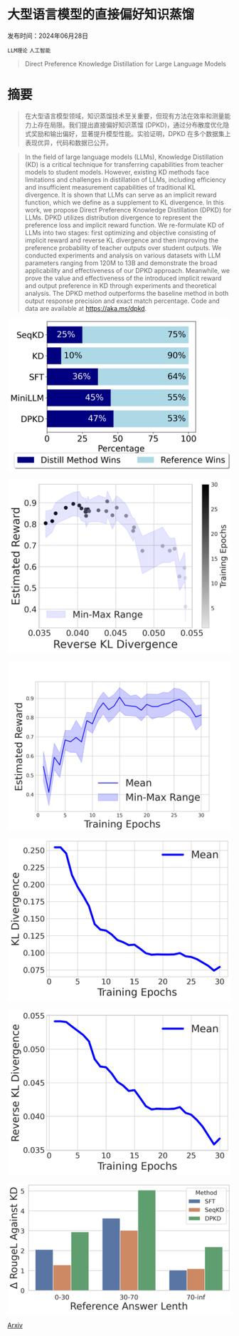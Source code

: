 # 大型语言模型的直接偏好知识蒸馏

发布时间：2024年06月28日

`LLM理论` `人工智能`

> Direct Preference Knowledge Distillation for Large Language Models

# 摘要

> 在大型语言模型领域，知识蒸馏技术至关重要，但现有方法在效率和测量能力上存在局限。我们提出直接偏好知识蒸馏 (DPKD)，通过分布散度优化隐式奖励和输出偏好，显著提升模型性能。实验证明，DPKD 在多个数据集上表现优异，代码和数据已公开。

> In the field of large language models (LLMs), Knowledge Distillation (KD) is a critical technique for transferring capabilities from teacher models to student models. However, existing KD methods face limitations and challenges in distillation of LLMs, including efficiency and insufficient measurement capabilities of traditional KL divergence. It is shown that LLMs can serve as an implicit reward function, which we define as a supplement to KL divergence. In this work, we propose Direct Preference Knowledge Distillation (DPKD) for LLMs. DPKD utilizes distribution divergence to represent the preference loss and implicit reward function. We re-formulate KD of LLMs into two stages: first optimizing and objective consisting of implicit reward and reverse KL divergence and then improving the preference probability of teacher outputs over student outputs. We conducted experiments and analysis on various datasets with LLM parameters ranging from 120M to 13B and demonstrate the broad applicability and effectiveness of our DPKD approach. Meanwhile, we prove the value and effectiveness of the introduced implicit reward and output preference in KD through experiments and theoretical analysis. The DPKD method outperforms the baseline method in both output response precision and exact match percentage. Code and data are available at https://aka.ms/dpkd.

![大型语言模型的直接偏好知识蒸馏](../../../paper_images/2406.19774/GPT4-compare.png)

![大型语言模型的直接偏好知识蒸馏](../../../paper_images/2406.19774/fff-test-rKLD-reward4-nc.png)

![大型语言模型的直接偏好知识蒸馏](../../../paper_images/2406.19774/f-new-reward_epoch3.png)

![大型语言模型的直接偏好知识蒸馏](../../../paper_images/2406.19774/fff111-test-epoch-KLD1.png)

![大型语言模型的直接偏好知识蒸馏](../../../paper_images/2406.19774/fff111-test-epoch-rKLD1.png)

![大型语言模型的直接偏好知识蒸馏](../../../paper_images/2406.19774/fff-pic2.png)

[Arxiv](https://arxiv.org/abs/2406.19774)